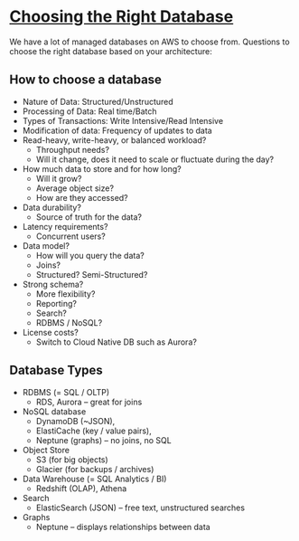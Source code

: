# [Choosing the Right Database](StorageOptions.pdf)
We have a lot of managed databases on AWS to choose from. Questions to choose the right database based on your architecture:
## How to choose a database
- Nature of Data: Structured/Unstructured
- Processing of Data: Real time/Batch
- Types of Transactions: Write Intensive/Read Intensive
- Modification of data: Frequency of updates to data
- Read-heavy, write-heavy, or balanced workload? 
  - Throughput needs? 
  - Will it change, does it need to scale or fluctuate during the day?
- How much data to store and for how long? 
  - Will it grow? 
  - Average object size? 
  - How are they accessed?
- Data durability? 
  - Source of truth for the data?
- Latency requirements? 
  - Concurrent users?
- Data model? 
  - How will you query the data? 
  - Joins? 
  - Structured? Semi-Structured?
- Strong schema? 
  - More flexibility? 
  - Reporting? 
  - Search? 
  - RDBMS / NoSQL?
- License costs? 
  - Switch to Cloud Native DB such as Aurora?

## Database Types
- RDBMS (= SQL / OLTP)
  - RDS, Aurora – great for joins
- NoSQL database
  - DynamoDB (~JSON), 
  - ElastiCache (key / value pairs), 
  - Neptune (graphs) – no joins, no SQL
- Object Store
  - S3 (for big objects)
  - Glacier (for backups / archives)
- Data Warehouse (= SQL Analytics / BI)
  - Redshift (OLAP), Athena
- Search
  - ElasticSearch (JSON) – free text, unstructured searches
- Graphs
  - Neptune – displays relationships between data
